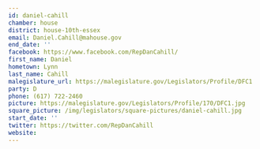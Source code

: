 ```yaml
---
id: daniel-cahill
chamber: house
district: house-10th-essex
email: Daniel.Cahill@mahouse.gov
end_date: ''
facebook: https://www.facebook.com/RepDanCahill/
first_name: Daniel
hometown: Lynn
last_name: Cahill
malegislature_url: https://malegislature.gov/Legislators/Profile/DFC1
party: D
phone: (617) 722-2460
picture: https://malegislature.gov/Legislators/Profile/170/DFC1.jpg
square_picture: /img/legislators/square-pictures/daniel-cahill.jpg
start_date: ''
twitter: https://twitter.com/RepDanCahill
website:
---
```

